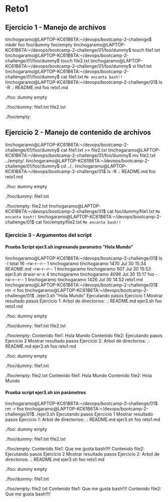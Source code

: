 # Reto1
## Ejercicio 1 - Manejo de archivos
tinchogaramo@LAPTOP-KC61B6TA:~/devops/bootcamp-2-challenge$ mkdir foo foo/dummy foo/empty
tinchogaramo@LAPTOP-KC61B6TA:~/devops/bootcamp-2-challenge/01/foo/dummy$ touch file1.txt
tinchogaramo@LAPTOP-KC61B6TA:~/devops/bootcamp-2-challenge/01/foo/dummy$ touch file2.txt
tinchogaramo@LAPTOP-KC61B6TA:~/devops/bootcamp-2-challenge/01/foo/dummy$ vi file1.txt
tinchogaramo@LAPTOP-KC61B6TA:~/devops/bootcamp-2-challenge/01/foo/dummy$ cat file1.txt
`Me encanta bash!!`
tinchogaramo@LAPTOP-KC61B6TA:~/devops/bootcamp-2-challenge/01$ ls -R
.:
README.md  foo  reto1.md

./foo:
dummy  empty

./foo/dummy:
file1.txt  file2.txt

./foo/empty:

## Ejercicio 2 - Manejo de contenido de archivos

tinchogaramo@LAPTOP-KC61B6TA:~/devops/bootcamp-2-challenge/01/foo/dummy$ cat file1.txt >> file2.txt
tinchogaramo@LAPTOP-KC61B6TA:~/devops/bootcamp-2-challenge/01/foo/dummy$ mv file2.txt ../empty/.
tinchogaramo@LAPTOP-KC61B6TA:~/devops/bootcamp-2-challenge/01/foo/dummy$ cd ../..
tinchogaramo@LAPTOP-KC61B6TA:~/devops/bootcamp-2-challenge/01$ ls -R
.:
README.md  foo  reto1.md

./foo:
dummy  empty

./foo/dummy:
file1.txt

./foo/empty:
file2.txt
tinchogaramo@LAPTOP-KC61B6TA:~/devops/bootcamp-2-challenge/01$ cat foo/dummy/file1.txt 
`Me encanta bash!!`
tinchogaramo@LAPTOP-KC61B6TA:~/devops/bootcamp-2-challenge/01$ cat foo/empty/file2.txt 
`Me encanta bash!!`

### Ejercicio 3 - Argumentos del script

#### Prueba Script ejer3.sh ingresando parametro "Hola Mundo"

tinchogaramo@LAPTOP-KC61B6TA:~/devops/bootcamp-2-challenge/01$ ls -l
total 16
-rw-r--r-- 1 tinchogaramo tinchogaramo 1470 Jul 30 15:34 README.md
-rw-r--r-- 1 tinchogaramo tinchogaramo  507 Jul 30 15:53 ejer3.sh
drwxr-xr-x 4 tinchogaramo tinchogaramo 4096 Jul 30 15:17 foo
-rw-r--r-- 1 tinchogaramo tinchogaramo 1426 Jul 30 14:52 reto1.md
tinchogaramo@LAPTOP-KC61B6TA:~/devops/bootcamp-2-challenge/01$ rm -r foo
tinchogaramo@LAPTOP-KC61B6TA:~/devops/bootcamp-2-challenge/01$ ./ejer3.sh "Hola Mundo"
Ejecutando pasos Ejercicio 1
Mostrar resultado pasos Ejercicio 1:
Arbol de directorios:
.:
README.md  ejer3.sh  foo  reto1.md

./foo:
dummy  empty

./foo/dummy:
file1.txt  file2.txt

./foo/empty:
Contenido file1:
Hola Mundo
Contenido file2:
Ejecutando pasos Ejercicio 2
Mostrar resultado pasos Ejercicio 2:
Arbol de directorios:
.:
README.md  ejer3.sh  foo  reto1.md

./foo:
dummy  empty

./foo/dummy:
file1.txt

./foo/empty:
file2.txt
Contenido file1:
Hola Mundo
Contenido file2:
Hola Mundo

#### Prueba script ejer3.sh sin parámetros

tinchogaramo@LAPTOP-KC61B6TA:~/devops/bootcamp-2-challenge/01$ rm -r foo
tinchogaramo@LAPTOP-KC61B6TA:~/devops/bootcamp-2-challenge/01$ ./ejer3.sh 
Ejecutando pasos Ejercicio 1
Mostrar resultado pasos Ejercicio 1:
Arbol de directorios:
.:
README.md  ejer3.sh  foo  reto1.md

./foo:
dummy  empty

./foo/dummy:
file1.txt  file2.txt

./foo/empty:
Contenido file1:
Que me gusta bash!!!!
Contenido file2:
Ejecutando pasos Ejercicio 2
Mostrar resultado pasos Ejercicio 2:
Arbol de directorios:
.:
README.md  ejer3.sh  foo  reto1.md

./foo:
dummy  empty

./foo/dummy:
file1.txt

./foo/empty:
file2.txt
Contenido file1:
Que me gusta bash!!!!
Contenido file2:
Que me gusta bash!!!!